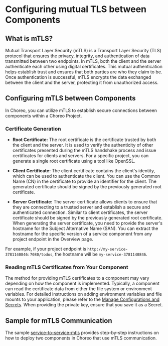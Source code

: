 # Configuring mutual TLS between Components

## What is mTLS?

Mutual Transport Layer Security (mTLS) is a Transport Layer Security (TLS) protocol that ensures the privacy, integrity, and authentication of data transmitted between two endpoints. In mTLS, both the client and the server authenticate each other using digital certificates. This mutual authentication helps establish trust and ensures that both parties are who they claim to be. Once authentication is successful, mTLS encrypts the data exchanged between the client and the server, protecting it from unauthorized access.

## Configuring mTLS between Components

In Choreo, you can utilize mTLS to establish secure connections between components within a Choreo Project.

### Certificate Generation

- **Root Certificate:** The root certificate is the certificate trusted by both the client and the server. It is used to verify the authenticity of other certificates presented during the mTLS handshake process and issue certificates for clients and servers. For a specific project, you can generate a single root certificate using a tool like OpenSSL.

- **Client Certificate:** The client certificate contains the client's identity, which can be used to authenticate the client. You can use the Common Name (CN) in the certificate to provide an identifier for the client. The generated certificate should be signed by the previously generated root certificate.

- **Server Certificate:** The server certificate allows clients to ensure that they are connecting to a trusted server and establish a secure and authenticated connection. Similar to client certificates, the server certificate should be signed by the previously generated root certificate. When generating the server certificate, you need to provide the server's hostname for the Subject Alternative Name (SAN). You can extract the hostname for the specific version of a service component from any project endpoint in the Overview page.

For example, if your project endpoint is `http://my-service-3781140846:7080/todos`, the hostname will be `my-service-3781140846`.

### Reading mTLS Certificates from Your Component

The method for providing mTLS certificates to a component may vary depending on how the component is implemented. Typically, a component can read the certificate data from either the file system or environment variables. For detailed instructions on adding environment variables and file mounts to your application, please refer to the [Manage Configurations and Secrets](../devops-and-ci-cd/manage-configurations-and-secrets.md). When providing the private key, ensure that you save it as a Secret.

## Sample for mTLS Communication

The sample [service-to-service-mtls](https://github.com/wso2/choreo-sample-apps/tree/main/go/service-to-service-mtls) provides step-by-step instructions on how to deploy two components in Choreo that use mTLS communication.


